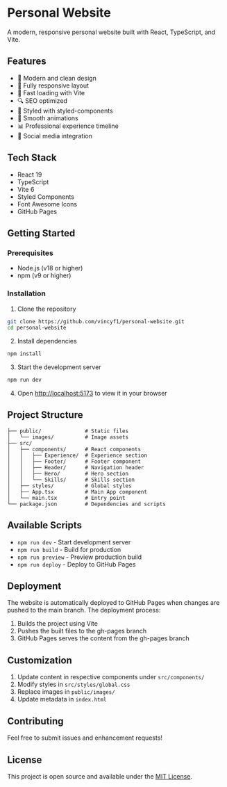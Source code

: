# Personal Website

A modern, responsive personal website built with React, TypeScript, and Vite. 

## Features

- 🎨 Modern and clean design
- 📱 Fully responsive layout
- 🚀 Fast loading with Vite
- 🔍 SEO optimized
- 💅 Styled with styled-components
- 🌙 Smooth animations
- 📊 Professional experience timeline
- 🔗 Social media integration

## Tech Stack

- React 19
- TypeScript
- Vite 6
- Styled Components
- Font Awesome Icons
- GitHub Pages

## Getting Started

### Prerequisites

- Node.js (v18 or higher)
- npm (v9 or higher)

### Installation

1. Clone the repository
```bash
git clone https://github.com/vincyf1/personal-website.git
cd personal-website
```

2. Install dependencies
```bash
npm install
```

3. Start the development server
```bash
npm run dev
```

4. Open [http://localhost:5173](http://localhost:5173) to view it in your browser

## Project Structure

```
├── public/              # Static files
│   └── images/          # Image assets
├── src/
│   ├── components/      # React components
│   │   ├── Experience/  # Experience section
│   │   ├── Footer/      # Footer component
│   │   ├── Header/      # Navigation header
│   │   ├── Hero/        # Hero section
│   │   └── Skills/      # Skills section
│   ├── styles/          # Global styles
│   ├── App.tsx          # Main App component
│   └── main.tsx         # Entry point
└── package.json         # Dependencies and scripts
```

## Available Scripts

- `npm run dev` - Start development server
- `npm run build` - Build for production
- `npm run preview` - Preview production build
- `npm run deploy` - Deploy to GitHub Pages

## Deployment

The website is automatically deployed to GitHub Pages when changes are pushed to the main branch. The deployment process:

1. Builds the project using Vite
2. Pushes the built files to the gh-pages branch
3. GitHub Pages serves the content from the gh-pages branch

## Customization

1. Update content in respective components under `src/components/`
2. Modify styles in `src/styles/global.css`
3. Replace images in `public/images/`
4. Update metadata in `index.html`

## Contributing

Feel free to submit issues and enhancement requests!

## License

This project is open source and available under the [MIT License](LICENSE).

